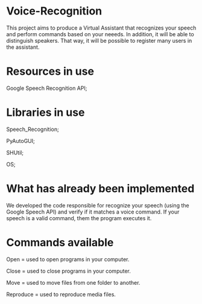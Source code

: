 # Voice-Recognition

This project aims to produce a Virtual Assistant that recognizes your speech and perform commands based on your neeeds. 
In addition, it will be able to distinguish speakers. That way, it will be possible to register many users in the assistant.

# Resources in use

Google Speech Recognition API;

# Libraries in use

Speech_Recognition;

PyAutoGUI;

SHUtil;

OS;

# What has already been implemented

We developed the code responsible for recognize your speech (using the Google Speech API) and verify if it matches a voice command. 
If your speech is a valid command, them the program executes it.

# Commands available

Open = used to open programs in your computer.

Close = used to close programs in your computer.

Move = used to move files from one folder to another.

Reproduce = used to reproduce media files.
